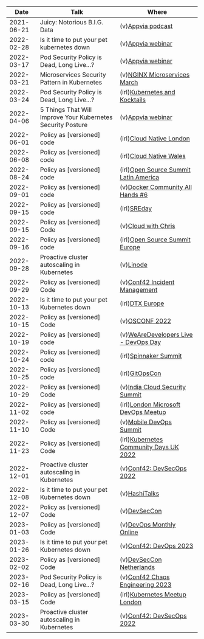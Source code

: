 | Date       | Talk                                                        | Where                                                                                                                                     |
| ---------- | ----------------------------------------------------------- | ----------------------------------------------------------------------------------------------------------------------------------------- |
| 2021-06-21 | Juicy: Notorious B.I.G. Data                                | (v)[Appvia podcast](https://www.appvia.io/podcast/8901725)                                                                                |
| 2022-02-28 | Is it time to put your pet kubernetes down                  | (v)[Appvia webinar](https://www.youtube.com/watch?v=4YA9sC6Z1YQ)                                                                          |
| 2022-03-17 | Pod Security Policy is Dead, Long Live...?                  | (v)[Appvia webinar](https://www.brighttalk.com/webcast/18932/535753)                                                                      |
| 2022-03-21 | Microservices Security Pattern in Kubernetes                | (v)[NGINX Microservices March](https://www.youtube.com/watch?v=k1TYMMxgldY)                                                               |
| 2022-03-24 | Pod Security Policy is Dead, Long Live...?                  | (irl)[Kubernetes and Kocktails](https://www.youtube.com/watch?v=C5ohERIhlrY)                                                              |
| 2022-04-06 | 5 Things That Will Improve Your Kubernetes Security Posture | (v)[Appvia webinar](https://www.brighttalk.com/webcast/18932/528461)                                                                      |
| 2022-06-01 | Policy as [versioned] code                                  | (irl)[Cloud Native London](https://www.youtube.com/watch?v=kujkYxU8HoM)                                                                   |
| 2022-06-08 | Policy as [versioned] code                                  | (irl)[Cloud Native Wales](https://twitter.com/CloudNativeWal/status/1534595387658477570)                                                  |
| 2022-08-24 | Policy as [versioned] code                                  | (irl)[Open Source Summit Latin America](https://sched.co/15Bqa)                                                                           |
| 2022-09-01 | Policy as [versioned] code                                  | (v)[Docker Community All Hands #6](https://www.youtube.com/watch?v=M4x2G8Toxno)                                                           |
| 2022-09-15 | Policy as [versioned] code                                  | (irl)[SREday](https://www.youtube.com/watch?v=qIx53UfLmLc)                                                                                |
| 2022-09-15 | Policy as [versioned] Code                                  | (v)[Cloud with Chris](https://www.youtube.com/watch?v=uvGJSqSFCqg)                                                                        |
| 2022-09-16 | Policy as [versioned] code                                  | (irl)[Open Source Summit Europe](https://sched.co/15z1I)                                                                                  |
| 2022-09-28 | Proactive cluster autoscaling in Kubernetes                 | (v)[Linode](https://www.linode.com/event/proactive-cluster-autoscaling-in-kubernetes/)                                                    |
| 2022-09-29 | Policy as [versioned] Code                                  | (v)[Conf42 Incident Management](https://www.conf42.com/Incident_Management_2022_Chris_NesbittSmith_policy_as_versioned_code)              |
| 2022-10-13 | Is it time to put your pet Kubernetes down                  | (irl)[DTX Europe](https://dtxucx.app.swapcard.com/widget/event/dtx-ucx-europe-2022-or-irx-2022/planning/UGxhbm5pbmdfMTAwNTc3MA==)         |
| 2022-10-15 | Policy as [versioned] Code                                  | (v)[OSCONF 2022](https://osconf.collabnix.com/)                                                                                           |
| 2022-10-19 | Policy as [versioned] code                                  | (v)[WeAreDevelopers Live - DevOps Day](https://www.wearedevelopers.com/event/devops-day-1910)                                             |
| 2022-10-24 | Policy as [versioned] code                                  | (irl)[Spinnaker Summit](https://sched.co/19kpM)                                                                                           |
| 2022-10-25 | Policy as [versioned] code                                  | (irl)[GitOpsCon](https://sched.co/1AR8w)                                                                                                  |
| 2022-10-29 | Policy as [versioned] Code                                  | (v)[India Cloud Security Summit](https://www.indiacloudsecuritysummit.com/#agenda)                                                        |
| 2022-11-02 | Policy as [versioned] code                                  | (irl)[London Microsoft DevOps Meetup](https://www.meetup.com/london-microsoft-devops/events/287854448/)                                   |
| 2022-11-10 | Policy as [versioned] Code                                  | (v)[Mobile DevOps Summit](http://www.mobiledevops.io/summit/agenda/speakers/1773168)                                                      |
| 2022-11-23 | Policy as [versioned] Code                                  | (irl)[Kubernetes Community Days UK 2022](https://community.cncf.io/events/details/cncf-kcd-uk-presents-kubernetes-community-days-uk-2022) |
| 2022-12-01 | Proactive cluster autoscaling in Kubernetes                 | (v)[Conf42: DevSecOps 2022](https://www.conf42.com/DevSecOps_2022_Chris_NesbittSmith_proactive_cluster_autoscaling_kubernetes)            |
| 2022-12-08 | Is it time to put your pet Kubernetes down                  | (v)[HashiTalks](https://events.hashicorp.com/hashitalksdeploy)                                                                            |
| 2022-12-07 | Policy as [versioned] Code                                  | (v)[DevSecCon](https://www.devseccon.com/events/devseccon-lightning-2022)                                                                 |
| 2023-01-03 | Policy as [versioned] Code                                  | (v)[DevOps Monthly Online](https://www.youtube.com/watch?v=yUu8l7E2dR0)                                                                   |
| 2023-01-26 | Is it time to put your pet Kubernetes down                  | (v)[Conf42: DevOps 2023](https://www.conf42.com/DevOps_2023_Chris_NesbittSmith_put_kubernetes_down)                                       |
| 2023-02-02 | Policy as [versioned] Code                                  | (v)[DevSecCon Netherlands](https://www.devseccon.com/events/policy-as-versioned-code)                                                     |
| 2023-02-16 | Pod Security Policy is Dead, Long Live...?                  | (v)[Conf42 Chaos Engineering 2023](https://www.conf42.com/Chaos_Engineering_2023_Chris_NesbittSmith_pod_security_policy)                  |
| 2023-03-15 | Policy as [versioned] Code                                  | (irl)[Kubernetes Meetup London](https://www.meetup.com/all-things-kubernetes/)                                                            |
| 2023-03-30 | Proactive cluster autoscaling in Kubernetes                 | (v)[Conf42: DevSecOps 2022](https://www.conf42.com/Cloud_Native_2023_Chris_NesbittSmith_proactive_cluster_autoscaling_kubernetes)         |
